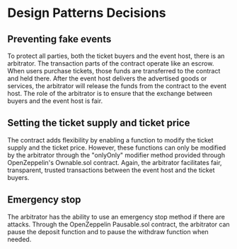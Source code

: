# Design Patterns Decisions

## Preventing fake events

To protect all parties, both the ticket buyers and the event host, there is an arbitrator. The transaction parts of the contract operate like an escrow. When users purchase tickets, those funds are transferred to the contract and held there. After the event host delivers the advertised goods or services, the arbitrator will release the funds from the contract to the event host. The role of the arbitrator is to ensure that the exchange between buyers and the event host is fair.

## Setting the ticket supply and ticket price

The contract adds flexibility by enabling a function to modify the ticket supply and the ticket price. However, these functions can only be modified by the arbitrator through the "onlyOnly" modifier method provided through OpenZeppelin's Ownable.sol contract. Again, the arbitrator facilitates fair, transparent, trusted transactions between the event host and the ticket buyers.

## Emergency stop

The arbitrator has the ability to use an emergency stop method if there are attacks. Through the OpenZeppelin Pausable.sol contract, the arbitrator can pause the deposit function and to pause the withdraw function when needed. 
